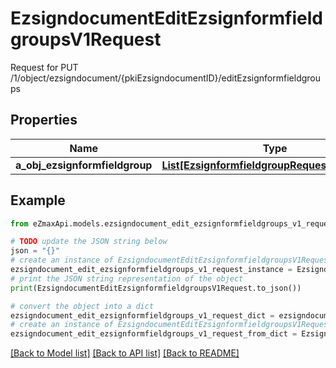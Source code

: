 # EzsigndocumentEditEzsignformfieldgroupsV1Request

Request for PUT /1/object/ezsigndocument/{pkiEzsigndocumentID}/editEzsignformfieldgroups

## Properties

Name | Type | Description | Notes
------------ | ------------- | ------------- | -------------
**a_obj_ezsignformfieldgroup** | [**List[EzsignformfieldgroupRequestCompound]**](EzsignformfieldgroupRequestCompound.md) |  | 

## Example

```python
from eZmaxApi.models.ezsigndocument_edit_ezsignformfieldgroups_v1_request import EzsigndocumentEditEzsignformfieldgroupsV1Request

# TODO update the JSON string below
json = "{}"
# create an instance of EzsigndocumentEditEzsignformfieldgroupsV1Request from a JSON string
ezsigndocument_edit_ezsignformfieldgroups_v1_request_instance = EzsigndocumentEditEzsignformfieldgroupsV1Request.from_json(json)
# print the JSON string representation of the object
print(EzsigndocumentEditEzsignformfieldgroupsV1Request.to_json())

# convert the object into a dict
ezsigndocument_edit_ezsignformfieldgroups_v1_request_dict = ezsigndocument_edit_ezsignformfieldgroups_v1_request_instance.to_dict()
# create an instance of EzsigndocumentEditEzsignformfieldgroupsV1Request from a dict
ezsigndocument_edit_ezsignformfieldgroups_v1_request_from_dict = EzsigndocumentEditEzsignformfieldgroupsV1Request.from_dict(ezsigndocument_edit_ezsignformfieldgroups_v1_request_dict)
```
[[Back to Model list]](../README.md#documentation-for-models) [[Back to API list]](../README.md#documentation-for-api-endpoints) [[Back to README]](../README.md)


